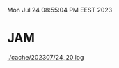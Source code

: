 Mon Jul 24 08:55:04 PM EEST 2023
# JAM
<a href='./cache/202307/24_20.log'>./cache/202307/24_20.log</a>
